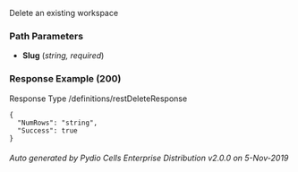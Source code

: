 






 
Delete an existing workspace  


### Path Parameters

 - **Slug** (_string, required_) 




### Response Example (200)
Response Type /definitions/restDeleteResponse

```
{
  "NumRows": "string",
  "Success": true
}
```




###### Auto generated by Pydio Cells Enterprise Distribution v2.0.0 on 5-Nov-2019
